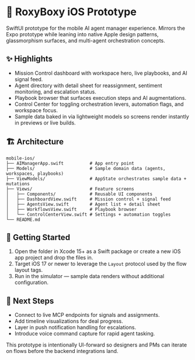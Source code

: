 # 📲 RoxyBoxy iOS Prototype

SwiftUI prototype for the mobile AI agent manager experience. Mirrors the Expo prototype while leaning into native Apple design patterns, glassmorphism surfaces, and multi-agent orchestration concepts.

## ✨ Highlights
- Mission Control dashboard with workspace hero, live playbooks, and AI signal feed.
- Agent directory with detail sheet for reassignment, sentiment monitoring, and escalation status.
- Playbook browser that surfaces execution steps and AI augmentations.
- Control Center for toggling orchestration levers, automation flags, and workspace focus.
- Sample data baked in via lightweight models so screens render instantly in previews or live builds.

## 🏗️ Architecture
```
mobile-ios/
├── AIManagerApp.swift          # App entry point
├── Models/                     # Sample domain data (agents, workspaces, playbooks)
├── ViewModels/                 # AppState orchestrates sample data + mutations
├── Views/                      # Feature screens
│   ├── Components/             # Reusable UI components
│   ├── DashboardView.swift     # Mission control + signal feed
│   ├── AgentsView.swift        # Agent list + detail sheet
│   ├── WorkflowsView.swift     # Playbook browser
│   └── ControlCenterView.swift # Settings + automation toggles
└── README.md
```

## 🚀 Getting Started
1. Open the folder in Xcode 15+ as a Swift package or create a new iOS app project and drop the files in.
2. Target iOS 17 or newer to leverage the `Layout` protocol used by the flow layout tags.
3. Run in the simulator — sample data renders without additional configuration.

## 🔮 Next Steps
- Connect to live MCP endpoints for signals and assignments.
- Add timeline visualizations for deal progress.
- Layer in push notification handling for escalations.
- Introduce voice command capture for rapid agent tasking.

This prototype is intentionally UI-forward so designers and PMs can iterate on flows before the backend integrations land.
